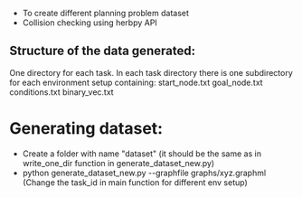 - To create different planning problem dataset
- Collision checking using herbpy API

## Structure of the data generated:

One directory for each task.
  In each task directory there is one subdirectory for each environment setup containing:
  start_node.txt
  goal_node.txt
  conditions.txt
  binary_vec.txt

# Generating dataset:
- Create a folder with name "dataset" (it should be the same as in write_one_dir function in generate_dataset_new.py)
- python generate_dataset_new.py --graphfile graphs/xyz.graphml (Change the task_id in main function for different env setup)
